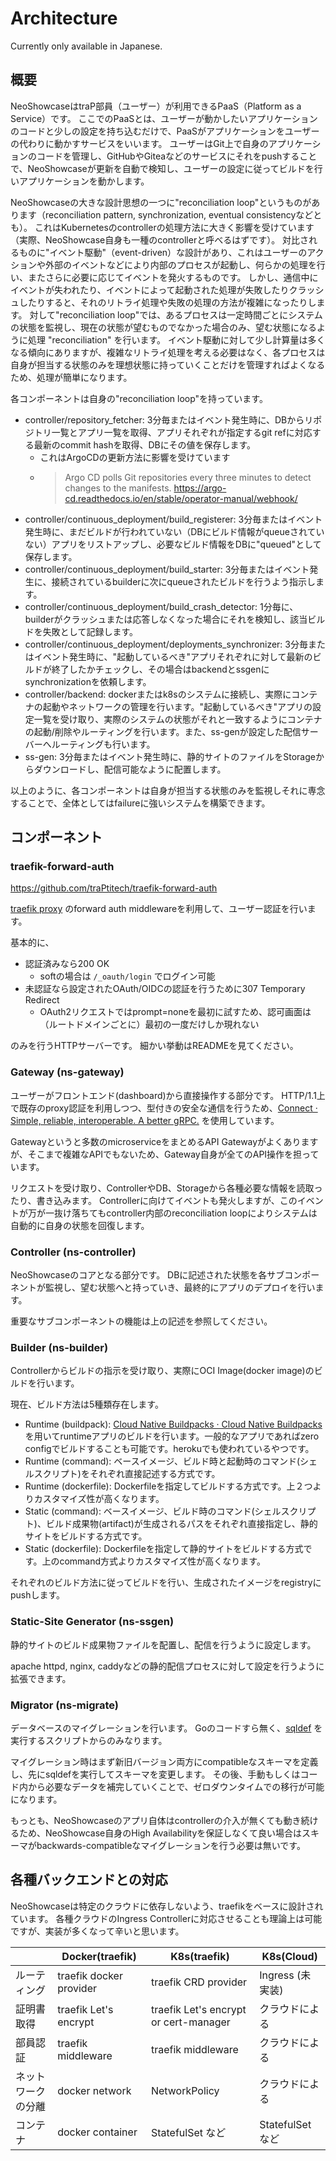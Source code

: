 # Architecture

Currently only available in Japanese.

## 概要

NeoShowcaseはtraP部員（ユーザー）が利用できるPaaS（Platform as a Service）です。
ここでのPaaSとは、ユーザーが動かしたいアプリケーションのコードと少しの設定を持ち込むだけで、PaaSがアプリケーションをユーザーの代わりに動かすサービスをいいます。
ユーザーはGit上で自身のアプリケーションのコードを管理し、GitHubやGiteaなどのサービスにそれをpushすることで、NeoShowcaseが更新を自動で検知し、ユーザーの設定に従ってビルドを行いアプリケーションを動かします。

NeoShowcaseの大きな設計思想の一つに"reconciliation loop"というものがあります（reconciliation pattern, synchronization, eventual consistencyなどとも）。
これはKubernetesのcontrollerの処理方法に大きく影響を受けています（実際、NeoShowcase自身も一種のcontrollerと呼べるはずです）。
対比されるものに"イベント駆動"（event-driven）な設計があり、これはユーザーのアクションや外部のイベントなどにより内部のプロセスが起動し、何らかの処理を行い、またさらに必要に応じてイベントを発火するものです。
しかし、通信中にイベントが失われたり、イベントによって起動された処理が失敗したりクラッシュしたりすると、それのリトライ処理や失敗の処理の方法が複雑になったりします。
対して"reconciliation loop"では、あるプロセスは一定時間ごとにシステムの状態を監視し、現在の状態が望むものでなかった場合のみ、望む状態になるように処理 "reconciliation" を行います。
イベント駆動に対して少し計算量は多くなる傾向にありますが、複雑なリトライ処理を考える必要はなく、各プロセスは自身が担当する状態のみを理想状態に持っていくことだけを管理すればよくなるため、処理が簡単になります。

各コンポーネントは自身の"reconciliation loop"を持っています。

- controller/repository_fetcher: 3分毎またはイベント発生時に、DBからリポジトリ一覧とアプリ一覧を取得、アプリそれぞれが指定するgit refに対応する最新のcommit hashを取得、DBにその値を保存します。
    - これはArgoCDの更新方法に影響を受けています
    - > Argo CD polls Git repositories every three minutes to detect changes to the manifests. https://argo-cd.readthedocs.io/en/stable/operator-manual/webhook/
- controller/continuous_deployment/build_registerer: 3分毎またはイベント発生時に、まだビルドが行われていない（DBにビルド情報がqueueされていない）アプリをリストアップし、必要なビルド情報をDBに"queued"として保存します。
- controller/continuous_deployment/build_starter: 3分毎またはイベント発生に、接続されているbuilderに次にqueueされたビルドを行うよう指示します。
- controller/continuous_deployment/build_crash_detector: 1分毎に、builderがクラッシュまたは応答しなくなった場合にそれを検知し、該当ビルドを失敗として記録します。
- controller/continuous_deployment/deployments_synchronizer: 3分毎またはイベント発生時に、"起動しているべき"アプリそれぞれに対して最新のビルドが終了したかチェックし、その場合はbackendとssgenにsynchronizationを依頼します。
- controller/backend: dockerまたはk8sのシステムに接続し、実際にコンテナの起動やネットワークの管理を行います。"起動しているべき"アプリの設定一覧を受け取り、実際のシステムの状態がそれと一致するようにコンテナの起動/削除やルーティングを行います。また、ss-genが設定した配信サーバーへルーティングも行います。
- ss-gen: 3分毎またはイベント発生時に、静的サイトのファイルをStorageからダウンロードし、配信可能なように配置します。

以上のように、各コンポーネントは自身が担当する状態のみを監視しそれに専念することで、全体としてはfailureに強いシステムを構築できます。

## コンポーネント

### traefik-forward-auth

https://github.com/traPtitech/traefik-forward-auth

[traefik proxy](https://doc.traefik.io/traefik/) のforward auth middlewareを利用して、ユーザー認証を行います。

基本的に、

- 認証済みなら200 OK
    - softの場合は `/_oauth/login` でログイン可能
- 未認証なら設定されたOAuth/OIDCの認証を行うために307 Temporary Redirect
    - OAuth2リクエストではprompt=noneを最初に試すため、認可画面は（ルートドメインごとに）最初の一度だけしか現れない

のみを行うHTTPサーバーです。
細かい挙動はREADMEを見てください。

### Gateway (ns-gateway)

ユーザーがフロントエンド(dashboard)から直接操作する部分です。
HTTP/1.1上で既存のproxy認証を利用しつつ、型付きの安全な通信を行うため、[Connect · Simple, reliable, interoperable. A better gRPC.](https://connect.build/) を使用しています。

Gatewayというと多数のmicroserviceをまとめるAPI Gatewayがよくありますが、そこまで複雑なAPIでもないため、Gateway自身が全てのAPI操作を担っています。

リクエストを受け取り、ControllerやDB、Storageから各種必要な情報を読取ったり、書き込みます。
Controllerに向けてイベントも発火しますが、このイベントが万が一抜け落ちてもcontroller内部のreconciliation loopによりシステムは自動的に自身の状態を回復します。

### Controller (ns-controller)

NeoShowcaseのコアとなる部分です。
DBに記述された状態を各サブコンポーネントが監視し、望む状態へと持っていき、最終的にアプリのデプロイを行います。

重要なサブコンポーネントの機能は上の記述を参照してください。

### Builder (ns-builder)

Controllerからビルドの指示を受け取り、実際にOCI Image(docker image)のビルドを行います。

現在、ビルド方法は5種類存在します。

- Runtime (buildpack): [Cloud Native Buildpacks · Cloud Native Buildpacks](https://buildpacks.io/) を用いてruntimeアプリのビルドを行います。一般的なアプリであればzero configでビルドすることも可能です。herokuでも使われているやつです。
- Runtime (command): ベースイメージ、ビルド時と起動時のコマンド(シェルスクリプト)をそれぞれ直接記述する方式です。
- Runtime (dockerfile): Dockerfileを指定してビルドする方式です。上２つよりカスタマイズ性が高くなります。
- Static (command): ベースイメージ、ビルド時のコマンド(シェルスクリプト)、ビルド成果物(artifact)が生成されるパスをそれぞれ直接指定し、静的サイトをビルドする方式です。
- Static (dockerfile): Dockerfileを指定して静的サイトをビルドする方式です。上のcommand方式よりカスタマイズ性が高くなります。

それぞれのビルド方法に従ってビルドを行い、生成されたイメージをregistryにpushします。

### Static-Site Generator (ns-ssgen)

静的サイトのビルド成果物ファイルを配置し、配信を行うように設定します。

apache httpd, nginx, caddyなどの静的配信プロセスに対して設定を行うように拡張できます。

### Migrator (ns-migrate)

データベースのマイグレーションを行います。
Goのコードすら無く、[sqldef](https://github.com/k0kubun/sqldef) を実行するスクリプトからのみなります。

マイグレーション時はまず新旧バージョン両方にcompatibleなスキーマを定義し、先にsqldefを実行してスキーマを変更します。
その後、手動もしくはコード内から必要なデータを補完していくことで、ゼロダウンタイムでの移行が可能になります。

もっとも、NeoShowcaseのアプリ自体はcontrollerの介入が無くても動き続けるため、NeoShowcase自身のHigh Availabilityを保証しなくて良い場合はスキーマがbackwards-compatibleなマイグレーションを行う必要は無いです。

## 各種バックエンドとの対応

NeoShowcaseは特定のクラウドに依存しないよう、traefikをベースに設計されています。
各種クラウドのIngress Controllerに対応させることも理論上は可能ですが、実装が多くなって辛いと思います。

|           | Docker(traefik)         | K8s(traefik)                          | K8s(Cloud)     |
|-----------|-------------------------|---------------------------------------|----------------|
| ルーティング    | traefik docker provider | traefik CRD provider                  | Ingress (未実装)  |
| 証明書取得     | traefik Let's encrypt   | traefik Let's encrypt or cert-manager | クラウドによる        |
| 部員認証      | traefik middleware      | traefik middleware                    | クラウドによる        |
| ネットワークの分離 | docker network          | NetworkPolicy                         | クラウドによる        |
| コンテナ      | docker container        | StatefulSet など                        | StatefulSet など |
